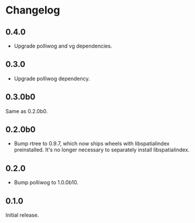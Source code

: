 # Changelog

## 0.4.0

- Upgrade polliwog and vg dependencies.


## 0.3.0

- Upgrade polliwog dependency.


## 0.3.0b0

Same as 0.2.0b0.


## 0.2.0b0

- Bump rtree to 0.9.7, which now ships wheels with libspatialindex
  preinstalled. It's no longer necessary to separately install libspatialindex.


## 0.2.0

- Bump polliwog to 1.0.0b10.


## 0.1.0

Initial release.

